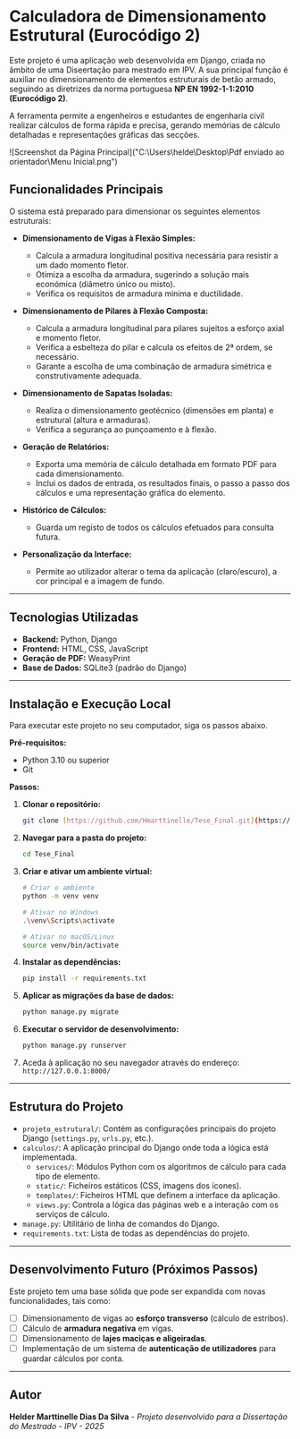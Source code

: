 # Calculadora de Dimensionamento Estrutural (Eurocódigo 2)

Este projeto é uma aplicação web desenvolvida em Django, criada no âmbito de uma Diseertação para mestrado em IPV. A sua principal função é auxiliar no dimensionamento de elementos estruturais de betão armado, seguindo as diretrizes da norma portuguesa **NP EN 1992-1-1:2010 (Eurocódigo 2)**.

A ferramenta permite a engenheiros e estudantes de engenharia civil realizar cálculos de forma rápida e precisa, gerando memórias de cálculo detalhadas e representações gráficas das secções.

![Screenshot da Página Principal]("C:\Users\helde\Desktop\Pdf enviado ao orientador\Menu Inicial.png")

## Funcionalidades Principais

O sistema está preparado para dimensionar os seguintes elementos estruturais:

* **Dimensionamento de Vigas à Flexão Simples:**
    * Calcula a armadura longitudinal positiva necessária para resistir a um dado momento fletor.
    * Otimiza a escolha da armadura, sugerindo a solução mais económica (diâmetro único ou misto).
    * Verifica os requisitos de armadura mínima e ductilidade.

* **Dimensionamento de Pilares à Flexão Composta:**
    * Calcula a armadura longitudinal para pilares sujeitos a esforço axial e momento fletor.
    * Verifica a esbelteza do pilar e calcula os efeitos de 2ª ordem, se necessário.
    * Garante a escolha de uma combinação de armadura simétrica e construtivamente adequada.

* **Dimensionamento de Sapatas Isoladas:**
    * Realiza o dimensionamento geotécnico (dimensões em planta) e estrutural (altura e armaduras).
    * Verifica a segurança ao punçoamento e à flexão.

* **Geração de Relatórios:**
    * Exporta uma memória de cálculo detalhada em formato PDF para cada dimensionamento.
    * Inclui os dados de entrada, os resultados finais, o passo a passo dos cálculos e uma representação gráfica do elemento.

* **Histórico de Cálculos:**
    * Guarda um registo de todos os cálculos efetuados para consulta futura.

* **Personalização da Interface:**
    * Permite ao utilizador alterar o tema da aplicação (claro/escuro), a cor principal e a imagem de fundo.

---

## Tecnologias Utilizadas

* **Backend:** Python, Django
* **Frontend:** HTML, CSS, JavaScript
* **Geração de PDF:** WeasyPrint
* **Base de Dados:** SQLite3 (padrão do Django)

---

## Instalação e Execução Local

Para executar este projeto no seu computador, siga os passos abaixo.

**Pré-requisitos:**
* Python 3.10 ou superior
* Git

**Passos:**

1.  **Clonar o repositório:**
    ```bash
    git clone [https://github.com/Hmarttinelle/Tese_Final.git](https://github.com/Hmarttinelle/Tese_Final.git)
    ```

2.  **Navegar para a pasta do projeto:**
    ```bash
    cd Tese_Final
    ```

3.  **Criar e ativar um ambiente virtual:**
    ```bash
    # Criar o ambiente
    python -m venv venv

    # Ativar no Windows
    .\venv\Scripts\activate

    # Ativar no macOS/Linux
    source venv/bin/activate
    ```

4.  **Instalar as dependências:**
    ```bash
    pip install -r requirements.txt
    ```

5.  **Aplicar as migrações da base de dados:**
    ```bash
    python manage.py migrate
    ```

6.  **Executar o servidor de desenvolvimento:**
    ```bash
    python manage.py runserver
    ```

7.  Aceda à aplicação no seu navegador através do endereço: `http://127.0.0.1:8000/`

---

## Estrutura do Projeto

* `projeto_estrutural/`: Contém as configurações principais do projeto Django (`settings.py`, `urls.py`, etc.).
* `calculos/`: A aplicação principal do Django onde toda a lógica está implementada.
    * `services/`: Módulos Python com os algoritmos de cálculo para cada tipo de elemento.
    * `static/`: Ficheiros estáticos (CSS, imagens dos ícones).
    * `templates/`: Ficheiros HTML que definem a interface da aplicação.
    * `views.py`: Controla a lógica das páginas web e a interação com os serviços de cálculo.
* `manage.py`: Utilitário de linha de comandos do Django.
* `requirements.txt`: Lista de todas as dependências do projeto.

---

## Desenvolvimento Futuro (Próximos Passos)

Este projeto tem uma base sólida que pode ser expandida com novas funcionalidades, tais como:

* [ ] Dimensionamento de vigas ao **esforço transverso** (cálculo de estribos).
* [ ] Cálculo de **armadura negativa** em vigas.
* [ ] Dimensionamento de **lajes maciças e aligeiradas**.
* [ ] Implementação de um sistema de **autenticação de utilizadores** para guardar cálculos por conta.

---

## Autor

**Helder Marttinelle Dias Da Silva** - *Projeto desenvolvido para a Dissertação do Mestrado - IPV - 2025*